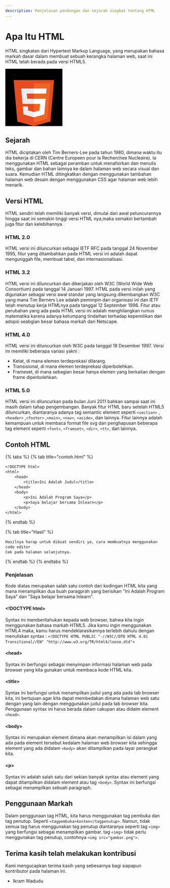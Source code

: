 ```yaml
---
description: Penjelasan pandangan dan sejarah singkat tentang HTML
---
```


# Apa Itu HTML

HTML singkatan dari Hypertext Markup Language, yang merupakan bahasa markah dasar dalam membuat sebuah kerangka halaman web, saat ini HTML telah berada pada versi HTML5.

![Ini adalah lambang dari HTML5](../.gitbook/assets/gambar%20%281%29.png)

## Sejarah

HTML diciptakan oleh Tim Berners-Lee pada tahun 1980, dimana waktu itu dia bekerja di CERN \(Centre Europeen pour la Recherchee Nucleaire\). Ia menggunakan HTML sebagai peramban untuk menafsirkan dan menulis teks, gambar dan bahan lainnya ke dalam halaman web secara visual dan suara. Kemudian HTML ditingkatkan dengan menggunakan tambahan halaman web desain dengan menggunakan CSS agar halaman web lebih menarik.

## Versi HTML

HTML sendiri telah memiliki banyak versi, dimulai dari awal peluncurannya hingga saat ini semakin tinggi versi HTML nya,maka semakin bertambah juga fitur dan kelebihannya.

### HTML 2.0

HTML versi ini diluncurkan sebagai IETF RFC pada tanggal 24 November 1995, fitur yang ditambahkan pada HTML versi ini adalah dapat mengunggah file, membuat tabel, dan internasionalisasi.

### HTML 3.2

HTML versi ini diluncurkan dan dikerjakan oleh W3C \(World Wide Web Consortium\) pada tanggal 14 Januari 1997. HTML pada versi inilah yang digunakan sebagai versi awal standar yang langsung dikembangkan W3C yang mana Tim Berners Lee adalah pemimpin dari organisasi ini dan IETF telah menutup kerja HTMLnya pada tanggal 12 September 1996. Fitur atau perubahan yang ada pada HTML versi ini adalah menghilangkan rumus matematika karena adanya ketumpang tindaihan terhadap kepemilikan dan adopsi seabgian besar bahasa markah dari Netscape.

### HTML 4.0

HTML versi ini diluncurkan oleh W3C pada tanggal 18 Desember 1997. Versi ini memiliki beberapa variasi yakni : 

* Ketat, di mana elemen terdeprekasi dilarang.
* Transisional, di mana elemen terdeprekasi diperbolehkan.
* Frameset, di mana sebagian besar hanya elemen yang berkaitan dengan frame diperbolehkan.

### HTML 5.0

HTML versi ini diluncurkan pada bulan Juni 2011 bahkan sampai saat ini masih dalam tahap pengembangan. Banyak fitur HTML baru setelah HTML5 diluncurkan, diantaranya adanya tag semantic element seperti `<section>` , `<header>` ,`<footer>` ,`<main>`, `<nav>`, `<aside>`, dan lainnya. Fitur lainnya adalah kemampuan untuk membaca format file svg dan penghapusan beberapa tag element seperti `<font>`, `<framset>`, `<dir>`, `<tt>`, dan lainnya.

## Contoh HTML

{% tabs %}
{% tab title="contoh.html" %}
```markup
<!DOCTYPE html>
<html>
    <head>
        <title>Ini Adalah Judul</title>
    </head>
    <body>
        <p>Ini Adalah Program Saya</p>
        <p>Saya belajar bersama Inlearn</p>
    </body>
</html>
```
{% endtab %}

{% tab title="Hasil" %}
```
Hasilnya harap untuk dibuat sendiri ya, cara membuatnya menggunakan code editor
Cek pada halaman selanjutnya.
```
{% endtab %}
{% endtabs %}

### Penjelasan

Kode diatas merupakan salah satu contoh dari kodingan HTML kita yang mana menampilkan dua buah paragprah yang berisikan "Ini Adalah Program Saya" dan "Saya belajar bersama Inlearn".

#### &lt;!DOCTYPE html&gt;

Syntax ini memberitahukan kepada web browser, bahwa kita ingin menggunakan bahasa markah HTML5. Jika kamu ingin menggunakan HTML4 maka, kamu harus mendeklarasikannya terlebih dahulu dengan menuliskan syntax : `<!DOCTYPE HTML PUBLIC "-//W3C//DTD HTML 4.01 Transitional//EN" "http://www.w3.org/TR/html4/loose.dtd">`

#### &lt;head&gt;

Syntax ini berfungsi sebagai menyimpan informasi halaman web pada browser yang kita gunakan untuk membaca kode HTML kita.

#### &lt;title&gt;

Syntax ini berfungsi untuk menampilkan judul yang ada pada tab browser kita, ini bertujuan agar kita dapat membedakan dimana halaman web satu dengan yang lain dengan menggunakan judul pada tab browser kita. Penggunaan syntax ini harus berada dalam cakupan atau didalm element `<head>`.

#### &lt;body&gt;

Syntax ini merupakan element dimana akan menampilkan isi dalam yang ada pada element tersebut kedalam halaman web browser kita sehingga element yang ada didalam `<body>` akan ditampilkan pada layar perangkat kita.

#### &lt;p&gt;

Syntax ini adalah salah satu dari sekian banyak syntax atau element yang dapat ditampilkan didalam element atau tag `<body>`. Syntax ini berfungsi sebagai menampilkan sebuah paragraph.

## Penggunaan Markah

Dalam penggunaan tag HTML, kita harus menggunakan tag pembuka dan tag penutup. Seperti `<tagpembuka>konten</tagpenutup>`. Namun, tidak semua tag harus menggunakan tag penutup diantaranya seperti tag `<img>` yang berfungsi sebagai menampilkan gambar. tag `<img>` tidak perlu menggunakan tag penutup, contohnya `<img src="gambar.png">`.

## Terima kasih telah melakukan kontribusi

Kami mengucapkan terima kasih yang sebesarnya bagi siapapun kontributor pada halaman ini.

* Ikram Wadudu

